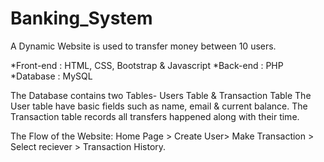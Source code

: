 # Banking_System

A Dynamic Website is used to transfer money between 10 users.

*Front-end : HTML, CSS, Bootstrap & Javascript
*Back-end : PHP
*Database : MySQL

The Database contains two Tables- Users Table & Transaction Table
The User table have basic fields such as name, email & current balance.
The Transaction table records all transfers happened along with their time.

The Flow of the Website:
Home Page > Create User> Make Transaction > Select reciever > Transaction History.

